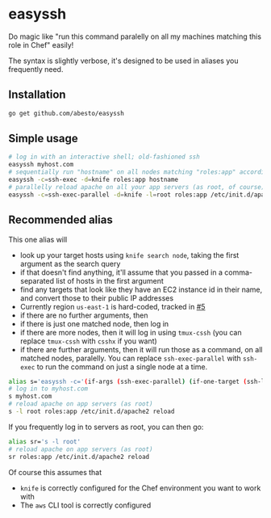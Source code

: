 # easyssh

Do magic like "run this command paralelly on all my machines matching this role in Chef" easily!

The syntax is slightly verbose, it's designed to be used in aliases you frequently need.

## Installation

```sh
go get github.com/abesto/easyssh
```

## Simple usage
```sh
# log in with an interactive shell; old-fashioned ssh
easyssh myhost.com
# sequentially run "hostname" on all nodes matching "roles:app" according to knife
easyssh -c=ssh-exec -d=knife roles:app hostname
# parallelly reload apache on all your app servers (as root, of course)
easyssh -c=ssh-exec-parallel -d=knife -l=root roles:app /etc/init.d/apache2 reload
```

## Recommended alias
This one alias will

 * look up your target hosts using `knife search node`, taking the first argument as the search query
 * if that doesn't find anything, it'll assume that you passed in a comma-separated list of hosts in the first argument
 * find any targets that look like they have an EC2 instance id in their name, and convert those to their public IP addresses
  * Currently region `us-east-1` is hard-coded, tracked in [#5](https://github.com/abesto/easyssh/issues/5)
 * if there are no further arguments, then
  * if there is just one matched node, then log in
  * if there are more nodes, then it will log in using `tmux-cssh` (you can replace `tmux-cssh` with `csshx` if you want)
 * if there are further arguments, then it will run those as a command, on all matched nodes, paralelly. You can replace
   `ssh-exec-parallel` with `ssh-exec` to run the command on just a single node at a time.

```sh
alias s='easyssh -c='(if-args (ssh-exec-parallel) (if-one-target (ssh-login) (tmux-cssh)))' -d='(first-matching (knife) (comma-separated))' -f=ec2-instance-id'
# log in to myhost.com
s myhost.com
# reload apache on app servers (as root)
s -l root roles:app /etc/init.d/apache2 reload
```

If you frequently log in to servers as root, you can then go:

```sh
alias sr='s -l root'
# reload apache on app servers (as root)
sr roles:app /etc/init.d/apache2 reload
```

Of course this assumes that

 * `knife` is correctly configured for the Chef environment you want to work with
 * The `aws` CLI tool is correctly configured
